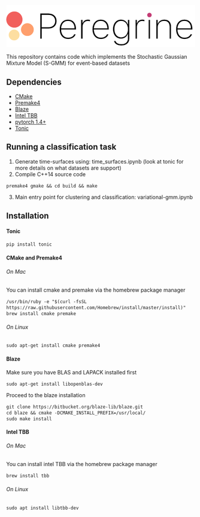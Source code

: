 ![Logo](resources/peregrine.png)

This repository contains code which implements the Stochastic Gaussian Mixture Model (S-GMM) for event-based datasets

## Dependencies
* [CMake](https://cmake.org)
* [Premake4](https://premake.github.io)
* [Blaze](https://bitbucket.org/blaze-lib/blaze/wiki/Configuration%20and%20Installation)
* [Intel TBB](https://github.com/oneapi-src/oneTBB)
* [pytorch 1.4+](https://pytorch.org)
* [Tonic](https://github.com/neuromorphs/tonic.git)

## Running a classification task

1. Generate time-surfaces using: time_surfaces.ipynb (look at tonic for more details on what datasets are support)
2. Compile C++14 source code
~~~~
premake4 gmake && cd build && make
~~~~
3. Main entry point for clustering and classification: variational-gmm.ipynb

## Installation

#### Tonic
~~~
pip install tonic
~~~

#### CMake and Premake4

###### On Mac

You can install cmake and premake via the homebrew package manager
~~~~
/usr/bin/ruby -e "$(curl -fsSL https://raw.githubusercontent.com/Homebrew/install/master/install)"
brew install cmake premake
~~~~

###### On Linux
~~~~
sudo apt-get install cmake premake4
~~~~

#### Blaze

Make sure you have BLAS and LAPACK installed first
~~~~
sudo apt-get install libopenblas-dev
~~~~

Proceed to the blaze installation
~~~~
git clone https://bitbucket.org/blaze-lib/blaze.git
cd blaze && cmake -DCMAKE_INSTALL_PREFIX=/usr/local/
sudo make install
~~~~

#### Intel TBB

###### On Mac

You can install intel TBB via the homebrew package manager
~~~~
brew install tbb
~~~~

###### On Linux
~~~~
sudo apt install libtbb-dev
~~~~
